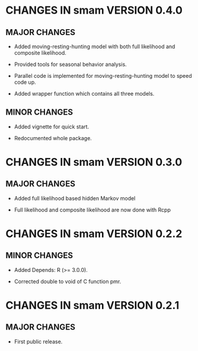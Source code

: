 # CHANGES IN smam VERSION 0.4.0

## MAJOR CHANGES

* Added moving-resting-hunting model with both full likelihood and composite likelihood.

* Provided tools for seasonal behavior analysis.

* Parallel code is implemented for moving-resting-hunting model to speed code up.

* Added wrapper function which contains all three models.

## MINOR CHANGES

* Added vignette for quick start.

* Redocumented whole package.




# CHANGES IN smam VERSION 0.3.0

## MAJOR CHANGES

* Added full likelihood based hidden Markov model

* Full likelihood and composite likelihood are now done with Rcpp




# CHANGES IN smam VERSION 0.2.2

## MINOR CHANGES

* Added Depends: R (>= 3.0.0).

* Corrected double to void of C function pmr.




# CHANGES IN smam VERSION 0.2.1

## MAJOR CHANGES

* First public release.

